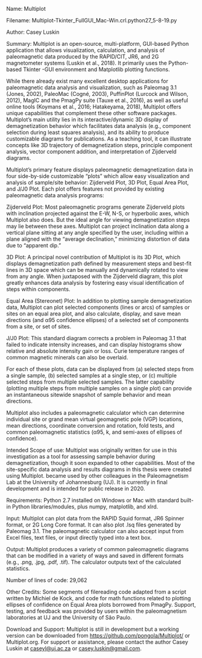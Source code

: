 Name:	Multiplot

Filename:	Multiplot-Tkinter_FullGUI_Mac-Win.crl.python27_5-8-19.py

Author:	Casey Luskin

Summary:	Multiplot is an open-source, multi-platform, GUI-based Python application that allows visualization, calculation, and analysis of paleomagnetic data produced by the RAPID/CIT, JR6, and 2G magnetometer systems (Luskin et al., 2018). It primarily uses the Python-based Tkinter -GUI environment and Matplotlib plotting functions. 

While there already exist many excellent desktop applications for paleomagnetic data analysis and visualization, such as Paleomag 3.1 (Jones, 2002), PaleoMac (Cogné, 2003), PuffinPlot (Lurcock and Wilson, 2012), MagIC and the PmagPy suite (Tauxe et al., 2016), as well as useful online tools (Koymans et al., 2016; Hatakeyama, 2018), Multiplot offers unique capabilities that complement these other software packages. Multiplot’s main utility lies in its interactive/dynamic 3D display of demagnetization behavior which facilitates data analysis (e.g., component selection during least squares analysis), and its ability to produce customizable diagrams for publications. As a teaching tool, it can illustrate concepts like 3D trajectory of demagnetization steps, principle component analysis, vector component addition, and interpretation of Zijderveld diagrams.

Multiplot’s primary feature displays paleomagnetic demagnetization data in four side-by-side customizable “plots” which allow easy visualization and analysis of sample/site behavior: Zijderveld Plot, 3D Plot, Equal Area Plot, and J/J0 Plot. Each plot offers features not provided by existing paleomagnetic data analysis programs:

Zijderveld Plot: Most paleomagnetic programs generate Zijderveld plots with inclination projected against the E-W, N-S, or hyperbolic axes, which Multiplot also does. But the ideal angle for viewing demagnetization steps may lie between these axes. Multiplot can project inclination data along a vertical plane sitting at any angle specified by the user, including within a plane aligned with the “average declination,” minimizing distortion of data due to “apparent dip.”

3D Plot: A principal novel contribution of Multiplot is its 3D Plot, which displays demagnetization path defined by measurement steps and best-fit lines in 3D space which can be manually and dynamically rotated to view from any angle. When juxtaposed with the Zijderveld diagram, this plot greatly enhances data analysis by fostering easy visual identification of steps within components. 

Equal Area (Stereonet) Plot: In addition to plotting sample demagnetization data, Multiplot can plot selected components (lines or arcs) of samples or sites on an equal area plot, and also calculate, display, and save mean directions (and α95 confidence ellipses) of a selected set of components from a site, or set of sites.

J/J0 Plot: This standard diagram corrects a problem in Paleomag 3.1 that failed to indicate intensity increases, and can display histograms show relative and absolute intensity gain or loss. Curie temperature ranges of common magnetic minerals can also be overlaid.

For each of these plots, data can be displayed from (a) selected steps from a single sample, (b) selected samples at a single step, or (c) multiple selected steps from multiple selected samples. The latter capability (plotting multiple steps from multiple samples on a single plot) can provide an instantaneous sitewide snapshot of sample behavior and mean directions.

Multiplot also includes a paleomagnetic calculator which can determine individual site or grand mean virtual geomagnetic pole (VGP) locations, mean directions, coordinate conversion and rotation, fold tests, and common paleomagnetic statistics (α95, k, and semi-axes of ellipses of confidence).

Intended Scope of use: 	Multiplot was originally written for use in this investigation as a tool for assessing sample behavior during demagnetization, though it soon expanded to other capabilities. Most of the site-specific data analysis and results diagrams in this thesis were created using Multiplot. became used by other colleagues in the Paleomagnetism Lab at the University of Johannesburg (UJ). It is currently in final development and is intended for public release in 2020.

Requirements:	Python 2.7 installed on Windows or Mac with standard built-in Python libraries/modules, plus numpy, matplotlib, and xlrd. 

Input:	Multiplot can plot data from the RAPID Squid format, JR6 Spinner format, or 2G Long Core format. It can also plot .lsq files generated by Paleomag 3.1. The paleomagnetic calculator can also accept input from Excel files, text files, or input directly typed into a text box. 

Output:	Multiplot produces a variety of common paleomagnetic diagrams that can be modified in a variety of ways and saved in different formats (e.g., .png, .jpg, .pdf, .tif). The calculator outputs text of the calculated statistics. 

Number of lines of code:	29,062

Other Credits:	Some segments of filereading code adapted from a script written by Michiel de Kock, and code for math functions related to plotting ellipses of confidence on Equal Area plots borrowed from PmagPy. Support, testing, and feedback was provided by users within the paleomagnetism laboratories at UJ and the University of São Paulo. 

Download and Support:	Multiplot is still in development but a working version can be downloaded from https://github.com/pongola/Multiplot/ or Multiplot.org. For support or assistance, please contact the author Casey Luskin at caseyl@uj.ac.za or casey.luskin@gmail.com.

